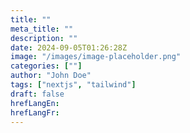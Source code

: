```yaml
---
title: ""
meta_title: ""
description: ""
date: 2024-09-05T01:26:28Z
image: "/images/image-placeholder.png"
categories: [""]
author: "John Doe"
tags: ["nextjs", "tailwind"]
draft: false
hrefLangEn: 
hrefLangFr: 
---
```


